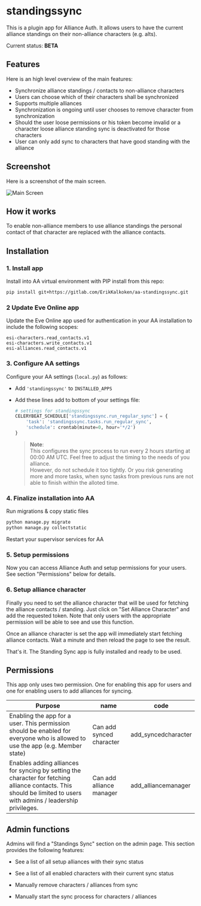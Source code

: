 # standingssync

This is a plugin app for Alliance Auth. It allows users to have the current alliance standings on their non-alliance characters (e.g. alts).

Current status: **BETA**

## Features

Here is an high level overview of the main features:

- Synchronize alliance standings / contacts to non-alliance characters
- Users can choose which of their characters shall be synchronized
- Supports multiple alliances
- Synchronization is ongoing until user chooses to remove character from synchronization
- Should the user loose permissions or his token become invalid or a character loose alliance standing sync is deactivated for those characters
- User can only add sync to characters that have good standing with the alliance

## Screenshot

Here is a screenshot of the main screen.

![Main Screen](https://i.imgur.com/xGdoqsp.png)

## How it works

To enable non-alliance members to use alliance standings the personal contact of that character are replaced with the alliance contacts.

## Installation

### 1. Install app

Install into AA virtual environment with PIP install from this repo:

```bash
pip install git+https://gitlab.com/ErikKalkoken/aa-standingssync.git
```

### 2 Update Eve Online app

Update the Eve Online app used for authentication in your AA installation to include the following scopes:

```plain
esi-characters.read_contacts.v1
esi-characters.write_contacts.v1
esi-alliances.read_contacts.v1
```

### 3. Configure AA settings

Configure your AA settings (`local.py`) as follows:

- Add `'standingssync'` to `INSTALLED_APPS`
- Add these lines add to bottom of your settings file:

   ```python
   # settings for standingssync
   CELERYBEAT_SCHEDULE['standingssync.run_regular_sync'] = {
       'task': 'standingssync.tasks.run_regular_sync',
       'schedule': crontab(minute=0, hour='*/2')
   }
   ```

   > **Note**:<br>This configures the sync process to run every 2 hours starting at 00:00 AM UTC. Feel free to adjust the timing to the needs of you alliance.<br>However, do not schedule it too tightly. Or you risk generating more and more tasks, when sync tasks from previous runs are not able to finish within the alloted time.

### 4. Finalize installation into AA

Run migrations & copy static files

```bash
python manage.py migrate
python manage.py collectstatic
```

Restart your supervisor services for AA

### 5. Setup permissions

Now you can access Alliance Auth and setup permissions for your users. See section "Permissions" below for details.

### 6. Setup alliance character

Finally you need to set the alliance character that will be used for fetching the alliance contacts / standing. Just click on "Set Alliance Character" and add the requested token. Note that only users with the appropriate permission will be able to see and use this function.

Once an alliance character is set the app will immediately start fetching alliance contacts. Wait a minute and then reload the page to see the result.

That's it. The Standing Sync app is fully installed and ready to be used.
  
## Permissions

This app only uses two permission. One for enabling this app for users and one for enabling users to add alliances for syncing.

Purpose | name | code
-- | -- | --
Enabling the app for a user. This permission should be enabled for everyone who is allowed to use the app (e.g. Member state) | Can add synced character | add_syncedcharacter
Enables adding alliances for syncing by setting the character for fetching alliance contacts. This should be limited to users with admins / leadership privileges. | Can add alliance manager | add_alliancemanager

## Admin functions

Admins will find a "Standings Sync" section on the admin page. This section provides the following features:

- See a list of all setup alliances with their sync status

- See a list of all enabled characters with their current sync status

- Manually remove characters / alliances from sync

- Manually start the sync process for characters / alliances
